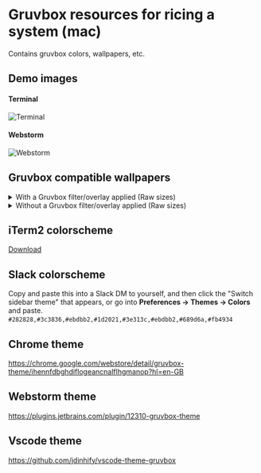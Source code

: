 # Gruvbox resources for ricing a system (mac)

Contains gruvbox colors, wallpapers, etc. 

## Demo images

#### Terminal
![Terminal](https://github.com/christofferbergj/gruvbox-rice/blob/main/demo/terminal.png?raw=true)

#### Webstorm
![Webstorm](https://github.com/christofferbergj/gruvbox-rice/blob/main/demo/webstorm.png?raw=true)


## Gruvbox compatible wallpapers

<details>
  <summary>With a Gruvbox filter/overlay applied (Raw sizes)</summary>
  
  ![Image 1 without filter](https://github.com/christofferbergj/gruvbox-rice/blob/main/wallpapers/1-filter.jpg?raw=true)
  ![Image 2 without filter](https://github.com/christofferbergj/gruvbox-rice/blob/main/wallpapers/2-filter.jpg?raw=true)
  ![Image 3 without filter](https://github.com/christofferbergj/gruvbox-rice/blob/main/wallpapers/3-filter.jpg?raw=true)
  ![Image 4 without filter](https://github.com/christofferbergj/gruvbox-rice/blob/main/wallpapers/4-filter.jpg?raw=true)
  ![Image 5 without filter](https://github.com/christofferbergj/gruvbox-rice/blob/main/wallpapers/5-filter.jpg?raw=true)
  ![Image 6 without filter](https://github.com/christofferbergj/gruvbox-rice/blob/main/wallpapers/6-filter.jpg?raw=true)
</details>

<details>
  <summary>Without a Gruvbox filter/overlay applied (Raw sizes)</summary>
  
  ![Image 1 with filter](https://github.com/christofferbergj/gruvbox-rice/blob/main/wallpapers/1.jpg?raw=true)
  ![Image 2 with filter](https://github.com/christofferbergj/gruvbox-rice/blob/main/wallpapers/2.jpg?raw=true)
  ![Image 3 with filter](https://github.com/christofferbergj/gruvbox-rice/blob/main/wallpapers/3.jpg?raw=true)
  ![Image 4 with filter](https://github.com/christofferbergj/gruvbox-rice/blob/main/wallpapers/4.jpg?raw=true)
  ![Image 5 with filter](https://github.com/christofferbergj/gruvbox-rice/blob/main/wallpapers/5.jpg?raw=true)
  ![Image 6 with filter](https://github.com/christofferbergj/gruvbox-rice/blob/main/wallpapers/6.jpg?raw=true)
</details>

## iTerm2 colorscheme

[Download](gruvbox-dark.itermcolors)

## Slack colorscheme

Copy and paste this into a Slack DM to yourself, and then click the "Switch sidebar theme" that appears, or go into **Preferences -> Themes -> Colors** and paste.  
`#282828,#3c3836,#ebdbb2,#1d2021,#3e313c,#ebdbb2,#689d6a,#fb4934`

## Chrome theme

https://chrome.google.com/webstore/detail/gruvbox-theme/ihennfdbghdiflogeancnalflhgmanop?hl=en-GB


## Webstorm theme

https://plugins.jetbrains.com/plugin/12310-gruvbox-theme

## Vscode theme

https://github.com/jdinhify/vscode-theme-gruvbox





